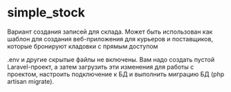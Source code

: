 # simple_stock
Вариант создания записей для склада. Может быть использован как шаблон для создания веб-приложения для курьеров и поставщиков, которые бронируют кладовки с прямым доступом

.env и другие скрытые файлы не включены. Вам надо создать пустой Laravel-проект, а затем загрузить эти изменения для работы с проектом, настроить подключение к БД и выполнить миграцию БД (php artisan migrate).
